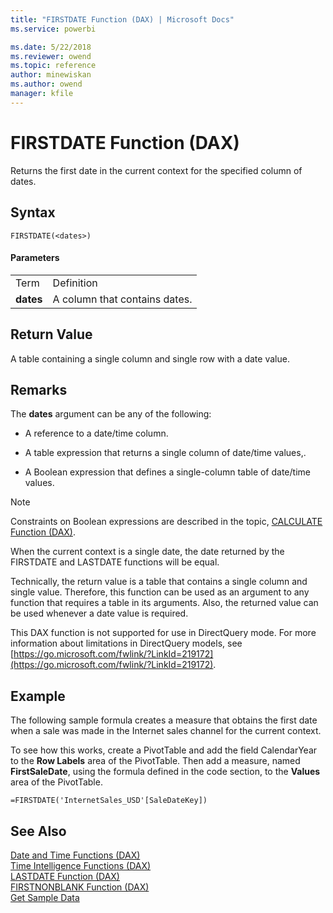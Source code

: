 ```yaml
---
title: "FIRSTDATE Function (DAX) | Microsoft Docs"
ms.service: powerbi 

ms.date: 5/22/2018
ms.reviewer: owend
ms.topic: reference
author: minewiskan
ms.author: owend
manager: kfile
---
```

# FIRSTDATE Function (DAX)
Returns the first date in the current context for the specified column of dates.  
  
## Syntax  
  
```dax
FIRSTDATE(<dates>)  
```
  
#### Parameters  
  
|||  
|-|-|  
|Term|Definition|  
|**dates**|A column that contains dates.|  
  
## Return Value  
A table containing a single column and single row with a date value.  
  
## Remarks  
The **dates** argument can be any of the following:  
  
-   A reference to a date/time column.  
  
-   A table expression that returns a single column of date/time values,.  
  
-   A Boolean expression that defines a single-column table of date/time values.  
  
> [!NOTE]  
> Constraints on Boolean expressions are described in the topic, [CALCULATE Function &#40;DAX&#41;](calculate-function-dax.md).  
  
When the current context is a single date, the date returned by the FIRSTDATE and LASTDATE functions will be equal.  
  
Technically, the return value is a table that contains a single column and single value. Therefore, this function can be used as an argument to any function that requires a table in its arguments. Also, the returned value can be used whenever a date value is required.  
  
This DAX function is not supported for use in DirectQuery mode. For more information about limitations in DirectQuery models, see  [https://go.microsoft.com/fwlink/?LinkId=219172](https://go.microsoft.com/fwlink/?LinkId=219172).  
  
## Example  
The following sample formula creates a measure that obtains the first date when a sale was made in the Internet sales channel for the current context.  
  
To see how this works, create a PivotTable and add the field CalendarYear to the **Row Labels** area of the PivotTable. Then add a measure, named **FirstSaleDate**, using the formula defined in the code section, to the **Values** area of the PivotTable.  
  
```dax
=FIRSTDATE('InternetSales_USD'[SaleDateKey])  
```
  
## See Also  
[Date and Time Functions &#40;DAX&#41;](date-and-time-functions-dax.md)  
[Time Intelligence Functions &#40;DAX&#41;](time-intelligence-functions-dax.md)  
[LASTDATE Function &#40;DAX&#41;](lastdate-function-dax.md)  
[FIRSTNONBLANK Function &#40;DAX&#41;](firstnonblank-function-dax.md)  
[Get Sample Data](https://go.microsoft.com/fwlink/?LinkId=164474)  
  
